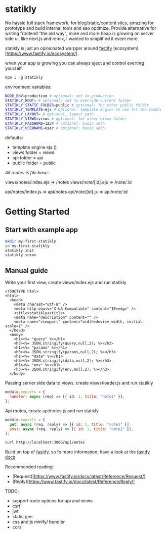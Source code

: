 # statikly

No hassle full stack framework, for blog/static/content sites, amazing for prototype and build internal tools and seo optimize.
Provide alternative for writing frontend "the old way", more and more heap is growing on server side ui, like next.js and remix, I wanted to simplified it event more.

statikly is just an opinionated warpper around [fastify](https://www.fastify.io/) (ecosystem)[https://www.fastify.io/ecosystem/].

when your app is growing you can always eject and control everting yourself.

```js
npm i -g statikly
```

environment variables:

```sh
NODE_ENV=production # optional: set in production
STATIKLY_ROOT= # optional: set to override current folder
STATIKLY_STATIC_FOLDER=public # optional: for other public folder
STATIKLY_TEMPLATE=ejs # optional: template engine to use for the complete list @fastify/view
STATIKLY_LAYOUT= # optional: layout path
STATIKLY_VIEWS=views # optional: for other views folder
STATIKLY_PASSWORD=1234 # optional: basic auth
STATIKLY_USERNAME=user # optional: basic auth
```

defaults:

- template engine ejs ()
- views folder = views
- api folder = api
- public folder = public

_All routes is file base:_

views/notes/index.ejs => /notes
views/note/[id].ejs => /note/:id

api/notes/index.js => api/notes
api/note/[id].js => api/note/:id

# Getting Started

## Start with example app

```sh
mkdir my-first-statikly
cd my-first-statikly
statikly init
statikly serve
```

## Manual guide

Write your first view, create views/index.ejs and run statikly

```ejs
<!DOCTYPE html>
<html>
  <head>
    <meta charset="utf-8" />
    <meta http-equiv="X-UA-Compatible" content="IE=edge" />
    <title>statikly</title>
    <meta name="description" content="" />
    <meta name="viewport" content="width=device-width, initial-scale=1" />
  </head>
  <body>
    <h1><%= "query" %></h1>
    <h3><%= JSON.stringify(query,null,2); %></h3>
    <h1><%= "params" %></h1>
    <h3><%= JSON.stringify(params,null,2); %></h3>
    <h1><%= "data" %></h1>
    <h3><%= JSON.stringify(data,null,2); %></h3>
    <h1><%= "env" %></h1>
    <h3><%= JSON.stringify(env,null,2); %></h3>
  </body>
```

Passing server side data to views, create views/loader.js and run statikly

```js
module.exports = {
  handler: async (req) => [{ id: 1, title: "note1" }],
};
```

Api routes, create api/notes.js and run statikly

```js
module.exports = {
  get: async (req, reply) => [{ id: 1, title: "note1" }],
  post: async (req, reply) => [{ id: 1, title: "note1" }],
};
```

```sh
curl http://localhost:3000/api/notes
```

Build on top of [fastify](https://www.fastify.io/), so fo more information, have a look at the [fastify docs](https://www.fastify.io/docs/latest/)

Recommended reading:

- (Request)[https://www.fastify.io/docs/latest/Reference/Request/]
- (Reply)[https://www.fastify.io/docs/latest/Reference/Reply/]

TODO:

- support route options for api and views
- csrf
- jwt
- static gen
- css and js minify/ bundler
- cors
